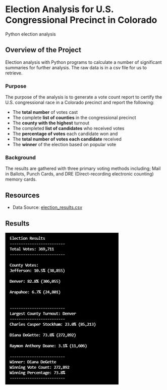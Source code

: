 # Election Analysis for U.S. Congressional Precinct in Colorado
Python election analysis
## Overview of the Project
Election analysis with Python programs to calculate a number of significant summaries for further analysis.  The raw data is in a csv file for us to retrieve.     
### Purpose 
The purpose of the analysis is to generate a vote count report to certify the U.S. congressional race in a Colorado precinct and report the following: 
-	The **total number** of votes cast 
-	The complete **list of counties** in the congressional precinct
-	The **county with the highest** turnout
-	The completed **list of candidates** who received votes
-	The **percentage of votes** each candidate won and 
-	The **total number of votes each candidate** received
-	The **winner** of the election based on popular vote 
### Background
The results are gathered with three primary voting methods including; Mail in Ballots, Punch Cards, and DRE (Direct-recording electronic counting) memory cards.  
## Resources
- Data Source: [election_results.csv](Resources/election_results.csv)	
## Results 
![Chart](https://github.com/mjrotter4445/Election_Analysis/blob/main/Resources/candidates%20results1.png)


